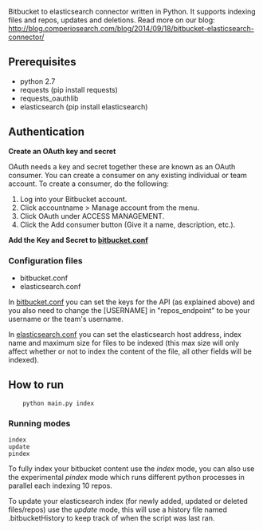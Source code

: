 Bitbucket to elasticsearch connector written in Python. It supports indexing files and repos, updates and deletions. Read more on our blog: http://blog.comperiosearch.com/blog/2014/09/18/bitbucket-elasticsearch-connector/

Prerequisites
--------------
* python 2.7
* requests (pip install requests)
* requests_oauthlib
* elasticsearch (pip install elasticsearch)


Authentication
---------------
**Create an OAuth key and secret**

OAuth needs a key and secret together these are known as an OAuth consumer. You can create a consumer on any existing individual or team account. To create a consumer, do the following:

1. Log into your Bitbucket account.
2. Click accountname > Manage account from the menu.
3. Click OAuth under ACCESS MANAGEMENT.
4. Click the Add consumer button (Give it a name, description, etc.).

**Add the Key and Secret to [bitbucket.conf](bitbucket.conf)**

### Configuration files

* bitbucket.conf
* elasticsearch.conf

In [bitbucket.conf](bitbucket.conf) you can set the keys for the API (as explained above) and you also need to change the [USERNAME] in "repos\_endpoint" to be your username or the team's username.

In [elasticsearch.conf](elasticsearch.conf) you can set the elasticsearch host address, index name and maximum size for files to be indexed (this max size will only affect whether or not to index the content of the file, all other fields will be indexed).


How to run
--------------
```
    python main.py index
```

### Running modes
    index
    update
    pindex

To fully index your bitbucket content use the *index* mode, you can also use the experimental *pindex* mode which runs different python processes in parallel each indexing 10 repos. 

To update your elasticsearch index (for newly added, updated or deleted files/repos) use the *update* mode, this will use a history file named .bitbucketHistory to keep track of when the script was last ran.

